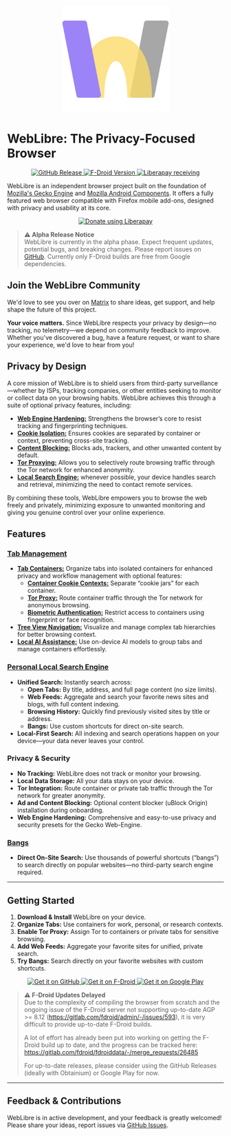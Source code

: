 <p align="center">
  <img width="250" src="app/assets/icon/icon.png" alt="WebLibre Logo">
</p>

# WebLibre: The Privacy-Focused Browser

<p align="center">
  <a href='https://github.com/FaFre/WebLibre/releases'>
    <img alt="GitHub Release" src="https://img.shields.io/github/v/release/FaFre/WebLibre">
  </a>
  <a href='https://f-droid.org/en/packages/eu.weblibre.gecko/'>
    <img alt="F-Droid Version" src="https://img.shields.io/f-droid/v/eu.weblibre.gecko">
  </a>
  <a href="https://liberapay.com/FaFre/donate">
    <img alt="Liberapay receiving" src="https://img.shields.io/liberapay/receives/FaFre">
  </a>
</p>

WebLibre is an independent browser project built on the foundation of [Mozilla's Gecko Engine](https://en.wikipedia.org/wiki/Gecko_(software)) and [Mozilla Android Components](https://mozac.org/). It offers a fully featured web browser compatible with Firefox mobile add-ons, designed with privacy and usability at its core.

<p align="center">
  <a href="https://liberapay.com/FaFre/donate">
    <img alt="Donate using Liberapay" src="https://liberapay.com/assets/widgets/donate.svg">
  </a>
</p>

> **⚠️ Alpha Release Notice**  
> WebLibre is currently in the alpha phase. Expect frequent updates, potential bugs, and breaking changes. Please report issues on [GitHub](https://github.com/FaFre/WebLibre/issues).
> Currently only F-Droid builds are free from Google dependencies.

## Join the WebLibre Community

We'd love to see you over on [Matrix](https://matrix.to/#/#weblibre:unredacted.org) to share ideas, get support, and help shape the future of this project.

**Your voice matters.** Since WebLibre respects your privacy by design—no tracking, no telemetry—we depend on community feedback to improve. Whether you've discovered a bug, have a feature request, or want to share your experience, we'd love to hear from you!

## Privacy by Design

A core mission of WebLibre is to shield users from third-party surveillance—whether by ISPs, tracking companies, or other entities seeking to monitor or collect data on your browsing habits. WebLibre achieves this through a suite of optional privacy features, including:

- [**Web Engine Hardening:**](https://docs.weblibre.eu/Privacy--and--Security#hardening--advanced-controls) Strengthens the browser’s core to resist tracking and fingerprinting techniques.
- [**Cookie Isolation:**](https://docs.weblibre.eu/Tabs/Containers/Features/Container-Cookie-Contexts) Ensures cookies are separated by container or context, preventing cross-site tracking.
- [**Content Blocking:**](https://docs.weblibre.eu/Privacy--and--Security#content-blocking) Blocks ads, trackers, and other unwanted content by default.
- [**Tor Proxying:**](https://docs.weblibre.eu/Tabs/Containers/Features/Tor-Proxy) Allows you to selectively route browsing traffic through the Tor network for enhanced anonymity.
- [**Local Search Engine:**](https://docs.weblibre.eu/Personal-Local-Search-Engine) whenever possible, your device handles search and retrieval, minimizing the need to contact remote services.

By combining these tools, WebLibre empowers you to browse the web freely and privately, minimizing exposure to unwanted monitoring and giving you genuine control over your online experience.

## Features

### [Tab Management](https://docs.weblibre.eu/Tabs/Tab-Management)

- [**Tab Containers:**](https://docs.weblibre.eu/Tabs/Containers/Container) Organize tabs into isolated containers for enhanced privacy and workflow management with optional features:
    - [**Container Cookie Contexts:**](https://docs.weblibre.eu/Tabs/Containers/Features/Container-Cookie-Contexts) Separate “cookie jars” for each container.
    - [**Tor Proxy:**](https://docs.weblibre.eu/Tabs/Containers/Features/Tor-Proxy) Route container traffic through the Tor network for anonymous browsing.
    - [**Biometric Authentication:**](https://docs.weblibre.eu/Tabs/Containers/Features/Biometric-authentication) Restrict access to containers using fingerprint or face recognition.
- [**Tree View Navigation:**](https://docs.weblibre.eu/Tabs/Tree-View-Navigation) Visualize and manage complex tab hierarchies for better browsing context.
- [**Local AI Assistance:**](https://docs.weblibre.eu/Tabs/Containers/Features/On-Device-AI) Use on-device AI models to group tabs and manage containers effortlessly.

### [Personal Local Search Engine](https://docs.weblibre.eu/Personal-Local-Search-Engine)

- **Unified Search:** Instantly search across:
    - **Open Tabs:** By title, address, and full page content (no size limits).
    - **Web Feeds:** Aggregate and search your favorite news sites and blogs, with full content indexing.
    - **Browsing History:** Quickly find previously visited sites by title or address.
    - **Bangs:** Use custom shortcuts for direct on-site search.
- **Local-First Search:** All indexing and search operations happen on your device—your data never leaves your control.

### Privacy & Security

- **No Tracking:** WebLibre does not track or monitor your browsing.
- **Local Data Storage:** All your data stays on your device.
- **Tor Integration:** Route container or private tab traffic through the Tor network for greater anonymity.
- **Ad and Content Blocking:** Optional content blocker (uBlock Origin) installation during onboarding.
- **Web Engine Hardening:** Comprehensive and easy-to-use privacy and security presets for the Gecko Web-Engine.

### [Bangs](https://docs.weblibre.eu/Bangs)

- **Direct On-Site Search:** Use thousands of powerful shortcuts (“bangs”) to search directly on popular websites—no third-party search engine required.

---

## Getting Started

1. **Download & Install** WebLibre on your device.
2. **Organize Tabs:** Use containers for work, personal, or research contexts.
3. **Enable Tor Proxy:** Assign Tor to containers or private tabs for sensitive browsing.
4. **Add Web Feeds:** Aggregate your favorite sites for unified, private search.
5. **Try Bangs:** Search directly on your favorite websites with custom shortcuts.

<p align="center">
  <a href='https://github.com/FaFre/WebLibre/releases'>
    <img height="100" alt='Get it on GitHub' src='https://docs.weblibre.eu/static/images/badges/github.png'/>
  </a>
  <a href='https://f-droid.org/en/packages/eu.weblibre.gecko/'>
    <img height="100" alt='Get it on F-Droid' src='https://docs.weblibre.eu/static/images/badges/fdroid.png'/>
  </a>
  <a href='https://play.google.com/store/apps/details?id=eu.weblibre.gecko'>
    <img height="100" alt='Get it on Google Play' src='https://docs.weblibre.eu/static/images/badges/google_play.png'/>
  </a>
</p>

> **⚠️ F-Droid Updates Delayed**  
> Due to the complexity of compiling the browser from scratch and the ongoing issue of the F-Droid server not supporting up-to-date AGP >= 8.12 (https://gitlab.com/fdroid/admin/-/issues/593), it is very difficult to provide up-to-date F-Droid builds.
>
> A lot of effort has already been put into working on getting the F-Droid build up to date, and the progress can be tracked here: https://gitlab.com/fdroid/fdroiddata/-/merge_requests/26485
>
> For up-to-date releases, please consider using the GitHub Releases (ideally with Obtainium) or Google Play for now.

---

## Feedback & Contributions

WebLibre is in active development, and your feedback is greatly welcomed!  
Please share your ideas, report issues via [GitHub Issues](https://github.com/FaFre/WebLibre/issues).
